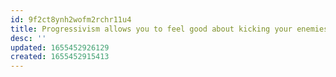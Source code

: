 ```yaml
---
id: 9f2ct8ynh2wofm2rchr11u4
title: Progressivism allows you to feel good about kicking your enemies
desc: ''
updated: 1655452926129
created: 1655452915413
---
```


